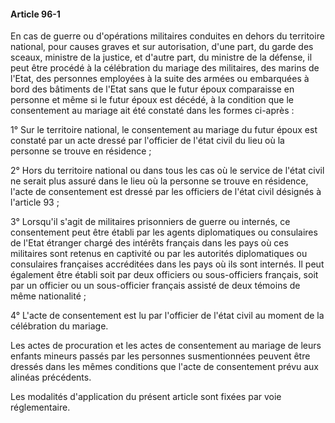 #### Article 96-1

En cas de guerre ou d'opérations militaires conduites en dehors du territoire national, pour causes graves et sur autorisation, d'une part, du garde des sceaux, ministre de la justice, et d'autre part, du ministre de la défense, il peut être procédé à la célébration du mariage des militaires, des marins de l'Etat, des personnes employées à la suite des armées ou embarquées à bord des bâtiments de l'Etat sans que le futur époux comparaisse en personne et même si le futur époux est décédé, à la condition que le consentement au mariage ait été constaté dans les formes ci-après :

1° Sur le territoire national, le consentement au mariage du futur époux est constaté par un acte dressé par l'officier de l'état civil du lieu où la personne se trouve en résidence ;

2° Hors du territoire national ou dans tous les cas où le service de l'état civil ne serait plus assuré dans le lieu où la personne se trouve en résidence, l'acte de consentement est dressé par les officiers de l'état civil désignés à l'article 93 ;

3° Lorsqu'il s'agit de militaires prisonniers de guerre ou internés, ce consentement peut être établi par les agents diplomatiques ou consulaires de l'Etat étranger chargé des intérêts français dans les pays où ces militaires sont retenus en captivité ou par les autorités diplomatiques ou consulaires françaises accréditées dans les pays où ils sont internés. Il peut également être établi soit par deux officiers ou sous-officiers français, soit par un officier ou un sous-officier français assisté de deux témoins de même nationalité ;

4° L'acte de consentement est lu par l'officier de l'état civil au moment de la célébration du mariage.

Les actes de procuration et les actes de consentement au mariage de leurs enfants mineurs passés par les personnes susmentionnées peuvent être dressés dans les mêmes conditions que l'acte de consentement prévu aux alinéas précédents.

Les modalités d'application du présent article sont fixées par voie réglementaire.

